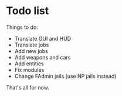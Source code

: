 Todo list
=========

Things to do:

- Translate GUI and HUD
- Translate jobs
- Add new jobs
- Add weapons and cars
- Add entities
- Fix modules
- Change FAdmin jails (use NP jails instead)

That's all for now.
